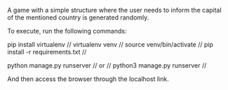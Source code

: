 A game with a simple structure where the user needs to inform 
the capital of the mentioned country is generated randomly.

To execute, run the following commands:

pip install virtualenv   //
virtualenv venv   //
source venv/bin/activate   //
pip install -r requirements.txt   //

python manage.py runserver   //
or    //
python3 manage.py runserver   //

And then access the browser through the localhost link.
